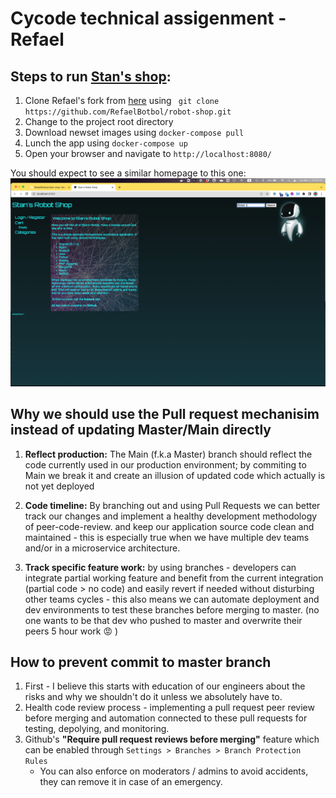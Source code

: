 # Cycode technical assigenment - Refael
## Steps to run [Stan's shop](https://www.instana.com/blog/stans-robot-shop-sample-microservice-application/):
1. Clone Refael's fork from [here](https://github.com/RefaelBotbol/robot-shop) using ``` git clone https://github.com/RefaelBotbol/robot-shop.git```
2. Change to the project root directory 
3. Download newset images using ```docker-compose pull```
4. Lunch the app using ```docker-compose up ```
5. Open your browser and navigate to ``` http://localhost:8080/ ```

You should expect to see a similar homepage to this one:
![stans robot shop by Refael](./Refael-stan-robot-shop.png)

## Why we should use the Pull request mechanisim instead of updating Master/Main directly

1. **Reflect production:** The Main (f.k.a Master) branch should reflect the code currently used in our production environment; by commiting to Main we break it and create an illusion of updated code which actually is not yet deployed

2. **Code timeline:** By branching out and using Pull Requests we can better track our changes and implement a healthy development methodology of peer-code-review. and keep our application source code clean and maintained - this is especially true when we have multiple dev teams and/or in a microservice architecture.

3. **Track specific feature work:** by using branches - developers can integrate partial working feature and benefit from the current integration (partial code > no code) and easily revert if needed without disturbing other teams cycles - this also means we can automate deployment and dev environments to test these branches before merging to master.
(no one wants to be that dev who pushed to master and overwrite their peers 5 hour work :rage: )

## How to prevent commit to master branch

1. First - I believe this starts with education of our engineers about the risks and why we shouldn't do it unless we absolutely have to.
2. Health code review process - implementing a pull request peer review before merging and automation connected to these pull requests for testing, depolying, and monitoring.
3. Github's **"Require pull request reviews before merging"** feature which can be enabled through ```Settings > Branches > Branch Protection Rules```
    - You can also enforce on moderators / admins to avoid accidents, they can remove it in case of an emergency.

